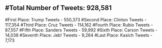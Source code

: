 #Total Number of Tweets: 928,581 
---
#First Place: Trump Tweets - 550,373
#Second Place: Clinton Tweets - 117,354
#Third Place: Cruz Tweets - 114,162
#Fourth Place: Rubio Tweets - 87,557
#Fifth Place: Sanders Tweets - 59,992
#Sixth Place: Carson Tweets - 14,038
#Seventh Place: Jeb! Tweets - 9,264
#Last Place: Kasich Tweets - 7,173
